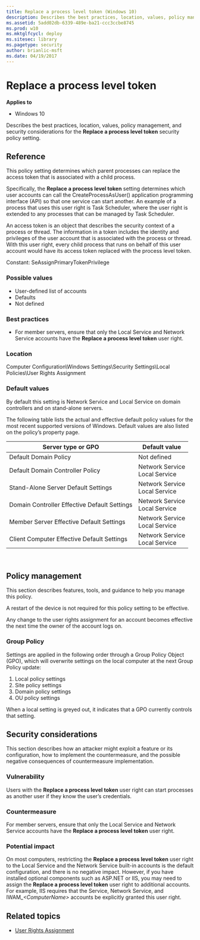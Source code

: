 ```yaml
---
title: Replace a process level token (Windows 10)
description: Describes the best practices, location, values, policy management, and security considerations for the Replace a process level token security policy setting.
ms.assetid: 5add02db-6339-489e-ba21-ccc3ccbe8745
ms.prod: w10
ms.mktglfcycl: deploy
ms.sitesec: library
ms.pagetype: security
author: brianlic-msft
ms.date: 04/19/2017
---
```


# Replace a process level token

**Applies to**
-   Windows 10

Describes the best practices, location, values, policy management, and security considerations for the **Replace a process level token** security policy setting.

## Reference

This policy setting determines which parent processes can replace the access token that is associated with a child process.

Specifically, the **Replace a process level token** setting determines which user accounts can call the CreateProcessAsUser() application programming interface (API) so that one service can start another. An example of a process that uses this user right is Task Scheduler, where the user right is extended to any processes that can be managed by Task Scheduler.

An access token is an object that describes the security context of a process or thread. The information in a token includes the identity and privileges of the user account that is associated with the process or thread. With this user right, every child process that runs on behalf of this user account would have its access token replaced with the process level token.

Constant: SeAssignPrimaryTokenPrivilege

### Possible values

-   User-defined list of accounts
-   Defaults
-   Not defined

### Best practices

-   For member servers, ensure that only the Local Service and Network Service accounts have the **Replace a process level token** user right.

### Location

Computer Configuration\\Windows Settings\\Security Settings\\Local Policies\\User Rights Assignment

### Default values

By default this setting is Network Service and Local Service on domain controllers and on stand-alone servers.

The following table lists the actual and effective default policy values for the most recent supported versions of Windows. Default values are also listed on the policy’s property page.

| Server type or GPO | Default value |
| - | - |
| Default Domain Policy| Not defined| 
| Default Domain Controller Policy | Network Service<br/>Local Service |
| Stand-Alone Server Default Settings | Network Service<br/>Local Service| 
| Domain Controller Effective Default Settings | Network Service<br/>Local Service| 
| Member Server Effective Default Settings | Network Service<br/>Local Service| 
| Client Computer Effective Default Settings | Network Service<br/>Local Service| 
 
## Policy management

This section describes features, tools, and guidance to help you manage this policy.

A restart of the device is not required for this policy setting to be effective.

Any change to the user rights assignment for an account becomes effective the next time the owner of the account logs on.

### Group Policy

Settings are applied in the following order through a Group Policy Object (GPO), which will overwrite settings on the local computer at the next Group Policy update:

1.  Local policy settings
2.  Site policy settings
3.  Domain policy settings
4.  OU policy settings

When a local setting is greyed out, it indicates that a GPO currently controls that setting.

## Security considerations

This section describes how an attacker might exploit a feature or its configuration, how to implement the countermeasure, and the possible negative consequences of countermeasure implementation.

### Vulnerability

Users with the **Replace a process level token** user right can start processes as another user if they know the user’s credentials.

### Countermeasure

For member servers, ensure that only the Local Service and Network Service accounts have the **Replace a process level token** user right.

### Potential impact

On most computers, restricting the **Replace a process level token** user right to the Local Service and the Network Service built-in accounts is the default configuration, and there is no negative impact. However, if you have installed optional components such as ASP.NET or IIS, you may need to assign the **Replace a process level token** user right to additional accounts. For example, IIS requires that the Service, Network Service, and IWAM\_*&lt;ComputerName&gt;* accounts be explicitly granted this user right.

## Related topics

- [User Rights Assignment](user-rights-assignment.md)

